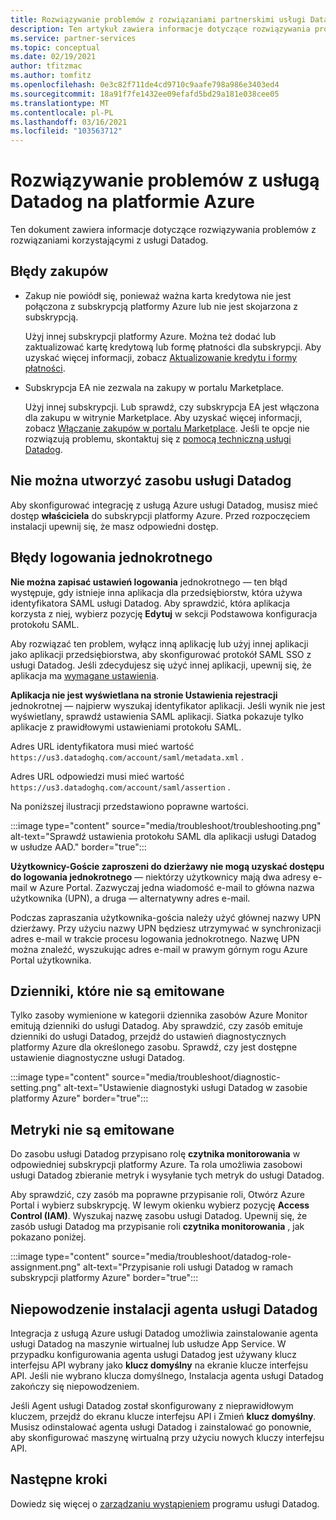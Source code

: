 ```yaml
---
title: Rozwiązywanie problemów z rozwiązaniami partnerskimi usługi Datadog — Azure
description: Ten artykuł zawiera informacje dotyczące rozwiązywania problemów z programem usługi Datadog na platformie Azure.
ms.service: partner-services
ms.topic: conceptual
ms.date: 02/19/2021
author: tfitzmac
ms.author: tomfitz
ms.openlocfilehash: 0e3c82f711de4cd9710c9aafe798a986e3403ed4
ms.sourcegitcommit: 18a91f7fe1432ee09efafd5bd29a181e038cee05
ms.translationtype: MT
ms.contentlocale: pl-PL
ms.lasthandoff: 03/16/2021
ms.locfileid: "103563712"
---
```

# <a name="troubleshooting-datadog-on-azure"></a>Rozwiązywanie problemów z usługą Datadog na platformie Azure

Ten dokument zawiera informacje dotyczące rozwiązywania problemów z rozwiązaniami korzystającymi z usługi Datadog.

## <a name="purchase-errors"></a>Błędy zakupów

* Zakup nie powiódł się, ponieważ ważna karta kredytowa nie jest połączona z subskrypcją platformy Azure lub nie jest skojarzona z subskrypcją.

  Użyj innej subskrypcji platformy Azure. Można też dodać lub zaktualizować kartę kredytową lub formę płatności dla subskrypcji. Aby uzyskać więcej informacji, zobacz [Aktualizowanie kredytu i formy płatności](../../cost-management-billing/manage/change-credit-card.md).

* Subskrypcja EA nie zezwala na zakupy w portalu Marketplace.

  Użyj innej subskrypcji. Lub sprawdź, czy subskrypcja EA jest włączona dla zakupu w witrynie Marketplace. Aby uzyskać więcej informacji, zobacz [Włączanie zakupów w portalu Marketplace](../../cost-management-billing/manage/ea-azure-marketplace.md#enabling-azure-marketplace-purchases). Jeśli te opcje nie rozwiązują problemu, skontaktuj się z [pomocą techniczną usługi Datadog](https://www.datadoghq.com/support).

## <a name="unable-to-create-datadog-resource"></a>Nie można utworzyć zasobu usługi Datadog

Aby skonfigurować integrację z usługą Azure usługi Datadog, musisz mieć dostęp **właściciela** do subskrypcji platformy Azure. Przed rozpoczęciem instalacji upewnij się, że masz odpowiedni dostęp.

## <a name="single-sign-on-errors"></a>Błędy logowania jednokrotnego

**Nie można zapisać ustawień logowania** jednokrotnego — ten błąd występuje, gdy istnieje inna aplikacja dla przedsiębiorstw, która używa identyfikatora SAML usługi Datadog. Aby sprawdzić, która aplikacja korzysta z niej, wybierz pozycję **Edytuj** w sekcji Podstawowa konfiguracja protokołu SAML.

Aby rozwiązać ten problem, wyłącz inną aplikację lub użyj innej aplikacji jako aplikacji przedsiębiorstwa, aby skonfigurować protokół SAML SSO z usługi Datadog. Jeśli zdecydujesz się użyć innej aplikacji, upewnij się, że aplikacja ma [wymagane ustawienia](create.md#configure-single-sign-on).

**Aplikacja nie jest wyświetlana na stronie Ustawienia rejestracji** jednokrotnej — najpierw wyszukaj identyfikator aplikacji. Jeśli wynik nie jest wyświetlany, sprawdź ustawienia SAML aplikacji. Siatka pokazuje tylko aplikacje z prawidłowymi ustawieniami protokołu SAML. 

Adres URL identyfikatora musi mieć wartość `https://us3.datadoghq.com/account/saml/metadata.xml` .

Adres URL odpowiedzi musi mieć wartość `https://us3.datadoghq.com/account/saml/assertion` .

Na poniższej ilustracji przedstawiono poprawne wartości.
  
:::image type="content" source="media/troubleshoot/troubleshooting.png" alt-text="Sprawdź ustawienia protokołu SAML dla aplikacji usługi Datadog w usłudze AAD." border="true":::

**Użytkownicy-Goście zaproszeni do dzierżawy nie mogą uzyskać dostępu do logowania jednokrotnego** — niektórzy użytkownicy mają dwa adresy e-mail w Azure Portal. Zazwyczaj jedna wiadomość e-mail to główna nazwa użytkownika (UPN), a druga — alternatywny adres e-mail.

Podczas zapraszania użytkownika-gościa należy użyć głównej nazwy UPN dzierżawy. Przy użyciu nazwy UPN będziesz utrzymywać w synchronizacji adres e-mail w trakcie procesu logowania jednokrotnego. Nazwę UPN można znaleźć, wyszukując adres e-mail w prawym górnym rogu Azure Portal użytkownika.
  
## <a name="logs-not-being-emitted"></a>Dzienniki, które nie są emitowane

Tylko zasoby wymienione w kategorii dziennika zasobów Azure Monitor emitują dzienniki do usługi Datadog. Aby sprawdzić, czy zasób emituje dzienniki do usługi Datadog, przejdź do ustawień diagnostycznych platformy Azure dla określonego zasobu. Sprawdź, czy jest dostępne ustawienie diagnostyczne usługi Datadog.

:::image type="content" source="media/troubleshoot/diagnostic-setting.png" alt-text="Ustawienie diagnostyki usługi Datadog w zasobie platformy Azure" border="true":::

## <a name="metrics-not-being-emitted"></a>Metryki nie są emitowane

Do zasobu usługi Datadog przypisano rolę **czytnika monitorowania** w odpowiedniej subskrypcji platformy Azure. Ta rola umożliwia zasobowi usługi Datadog zbieranie metryk i wysyłanie tych metryk do usługi Datadog.

Aby sprawdzić, czy zasób ma poprawne przypisanie roli, Otwórz Azure Portal i wybierz subskrypcję. W lewym okienku wybierz pozycję **Access Control (IAM)**. Wyszukaj nazwę zasobu usługi Datadog. Upewnij się, że zasób usługi Datadog ma przypisanie roli **czytnika monitorowania** , jak pokazano poniżej.

:::image type="content" source="media/troubleshoot/datadog-role-assignment.png" alt-text="Przypisanie roli usługi Datadog w ramach subskrypcji platformy Azure" border="true":::

## <a name="datadog-agent-installation-fails"></a>Niepowodzenie instalacji agenta usługi Datadog

Integracja z usługą Azure usługi Datadog umożliwia zainstalowanie agenta usługi Datadog na maszynie wirtualnej lub usłudze App Service. W przypadku konfigurowania agenta usługi Datadog jest używany klucz interfejsu API wybrany jako **klucz domyślny** na ekranie klucze interfejsu API. Jeśli nie wybrano klucza domyślnego, Instalacja agenta usługi Datadog zakończy się niepowodzeniem.

Jeśli Agent usługi Datadog został skonfigurowany z nieprawidłowym kluczem, przejdź do ekranu klucze interfejsu API i Zmień **klucz domyślny**. Musisz odinstalować agenta usługi Datadog i zainstalować go ponownie, aby skonfigurować maszynę wirtualną przy użyciu nowych kluczy interfejsu API.

## <a name="next-steps"></a>Następne kroki

Dowiedz się więcej o [zarządzaniu wystąpieniem](manage.md) programu usługi Datadog.
